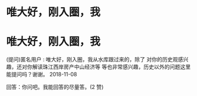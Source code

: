 # 唯大好，刚入圈，我

# 唯大好，刚入圈，我

(提问)匿名用户 : 唯大好，刚入圈，我从水库跟过来的，除了 对你的历史观感兴趣，还对你解读珠江西岸房产中山经济等 等也非常感兴趣，历史以外的问题这里能提问吗？谢谢。 2018-11-08

回答：你问吧。我能回答的尽量答。(2 赞)